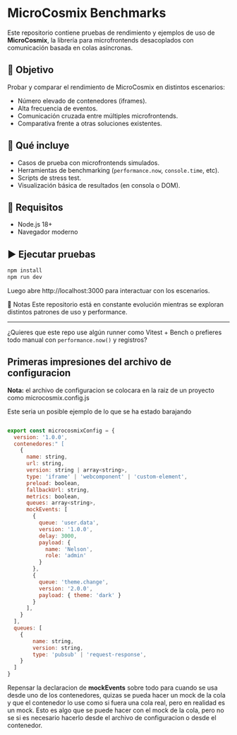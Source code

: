 # MicroCosmix Benchmarks

Este repositorio contiene pruebas de rendimiento y ejemplos de uso de **MicroCosmix**, la librería para microfrontends desacoplados con comunicación basada en colas asíncronas.

## 🚀 Objetivo

Probar y comparar el rendimiento de MicroCosmix en distintos escenarios:

- Número elevado de contenedores (iframes).
- Alta frecuencia de eventos.
- Comunicación cruzada entre múltiples microfrontends.
- Comparativa frente a otras soluciones existentes.

## 🧪 Qué incluye

- Casos de prueba con microfrontends simulados.
- Herramientas de benchmarking (`performance.now`, `console.time`, etc).
- Scripts de stress test.
- Visualización básica de resultados (en consola o DOM).

## 🧰 Requisitos

- Node.js 18+
- Navegador moderno

## ▶️ Ejecutar pruebas

```bash
npm install
npm run dev
```

Luego abre http://localhost:3000 para interactuar con los escenarios.

📄 Notas
Este repositorio está en constante evolución mientras se exploran distintos patrones de uso y performance.

---

¿Quieres que este repo use algún runner como Vitest + Bench o prefieres todo manual con `performance.now()` y registros?

## Primeras impresiones del archivo de configuracion

**Nota:** el archivo de configuracion se colocara en la raiz de un proyecto como microcosmix.config.js

Este seria un posible ejemplo de lo que se ha estado barajando

```javascript

export const microcosmixConfig = {
  version: '1.0.0',
  contenedores:" [
    {
      name: string,
      url: string,
      version: string | array<string>,
      type: 'iframe' | 'webcomponent' | 'custom-element',
      preload: boolean,
      fallbackUrl: string,
      metrics: boolean,
      queues: array<string>,
      mockEvents: [
        {
          queue: 'user.data',
          version: '1.0.0',
          delay: 3000,
          payload: {
            name: 'Nelson',
            role: 'admin'
          }
        },
        {
          queue: 'theme.change',
          version: '2.0.0',
          payload: { theme: 'dark' }
        }
      ],
    }
  ],
  queues: [
    {
        name: string,
        version: string,
        type: 'pubsub' | 'request-response',
    }
  ]
}

```

Repensar la declaracion de **mockEvents** sobre todo para cuando se usa desde uno de los contenedores, quizas se pueda hacer un mock de la cola y que el contenedor lo use como si fuera una cola real, pero en realidad es un mock. Esto es algo que se puede hacer con el mock de la cola, pero no se si es necesario hacerlo desde el archivo de configuracion o desde el contenedor.
